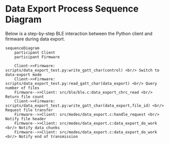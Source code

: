 # Data Export Process Sequence Diagram

Below is a step-by-step BLE interaction between the Python client and firmware during data export.

```mermaid
sequenceDiagram
    participant Client
    participant Firmware

    Client->>Firmware: scripts/data_export_test.py:write_gatt_char(control) <br/> Switch to data-export mode
    Client->>Firmware: scripts/data_export_test.py:read_gatt_char(data_export) <br/> Query number of files
    Firmware-->>Client: src/ble/ble.c:data_export_chrc_read <br/> Return file count
    Client->>Firmware: scripts/data_export_test.py:write_gatt_char(data_export,file_id) <br/> Request file transfer
    Firmware-->>Client: src/modes/data_export.c:handle_request <br/> Notify file header
    Firmware-->>Client: src/modes/data_export.c:data_export_do_work <br/> Notify data chunks
    Firmware-->>Client: src/modes/data_export.c:data_export_do_work <br/> Notify end of transmission
``` 